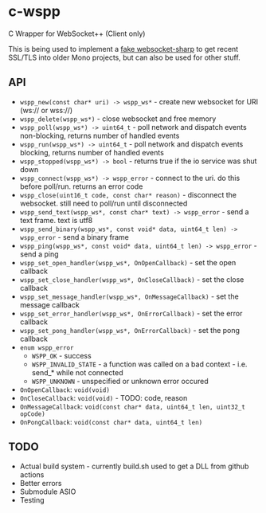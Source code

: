 # c-wspp

C Wrapper for WebSocket++ (Client only)

This is being used to implement a [fake websocket-sharp](https://github.com/black-sliver/c-wspp-websocket-sharp)
to get recent SSL/TLS into older Mono projects, but can also be used for other stuff.

## API

* `wspp_new(const char* uri) -> wspp_ws*` - create new websocket for URI (ws:// or wss://)
* `wspp_delete(wspp_ws*)` - close websocket and free memory
* `wspp_poll(wspp_ws*) -> uint64_t` - poll network and dispatch events non-blocking, returns number of handled events
* `wspp_run(wspp_ws*) -> uint64_t` - poll network and dispatch events blocking, returns number of handled events
* `wspp_stopped(wspp_ws*) -> bool` - returns true if the io service was shut down
* `wspp_connect(wspp_ws*) -> wspp_error` - connect to the uri. do this before poll/run. returns an error code
* `wspp_close(uint16_t code, const char* reason)` - disconnect the websocket. still need to poll/run until disconnected
* `wspp_send_text(wspp_ws*, const char* text) -> wspp_error` - send a text frame. text is utf8
* `wspp_send_binary(wspp_ws*, const void* data, uint64_t len) -> wspp_error` - send a binary frame
* `wspp_ping(wspp_ws*, const void* data, uint64_t len) -> wspp_error` - send a ping
* `wspp_set_open_handler(wspp_ws*, OnOpenCallback)` - set the open callback
* `wspp_set_close_handler(wspp_ws*, OnCloseCallback)` - set the close callback
* `wspp_set_message_handler(wspp_ws*, OnMessageCallback)` - set the message callback
* `wspp_set_error_handler(wspp_ws*, OnErrorCallback)` - set the error callback
* `wspp_set_pong_handler(wspp_ws*, OnErrorCallback)` - set the pong callback
* `enum wspp_error`
  * `WSPP_OK` - success
  * `WSPP_INVALID_STATE` - a function was called on a bad context - i.e. send_* while not connected
  * `WSPP_UNKNOWN` - unspecified or unknown error occured
* `OnOpenCallback`: `void(void)`
* `OnCloseCallback`: `void(void)` - TODO: code, reason
* `OnMessageCallback`: `void(const char* data, uint64_t len, uint32_t opCode)`
* `OnPongCallback`: `void(const char* data, uint64_t len)`

## TODO

* Actual build system - currently build.sh used to get a DLL from github actions
* Better errors
* Submodule ASIO
* Testing
